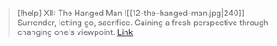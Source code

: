 > [!help]  XII: The Hanged Man
> ![[12-the-hanged-man.jpg|240]]
> Surrender, letting go, sacrifice. Gaining a fresh perspective through changing one's viewpoint.
> [Link](https://www.dailytarotdraw.com/the-hanged-man)